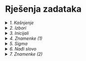# Rješenja zadataka



<!--                                                                                                    KAŠNJENJE -->

<details>
  <summary><em>1. Kašnjenje</em></summary>
  <hr />
  
Krenimo od onoga što nam je poznato i onog što još ne znamo.

**Poznat** nam je podatak da školski sat traje 45 minuta, pa će rješenje nedvojbeno biti `45 - n`, a kako nam program to mora ispisati, koristit ćemo funkciju `print()`.

```python
print(45 - n)
```

**Nepoznat** nam je podatak koliko uopće iznosi `n`, tj. koliko je Ana zakasnila na sat. Da bi to saznali, naprosto ćemo pitati Anu da nam ga upiše koristeći se funkcijom `input()`.

Ne smijemo zaboraviti da se unos mora pretvoriti u broj pomoću funkcije `int()` (najbolje istovremeno), kako bi mogli s njim nešto i izračunati.

Unos, naravno moramo dodati u kod **prije** ispisa.
```python
n = int(input())
print(45 - n)
```

Kako znamo što se od nas traži, program u ovom obliku nam je jasan. No, kod mora biti čitljiv i nekome tko ne zna što se od nas traži. Usporedi kod iznad s kodom u datoteci [kasnjenje.py](https://github.com/oskozala/python-zadaci/blob/main/rjesenja/kasnjenje.py).

Ova dva programa rade na potpuno isti način, jedina razlika je čitljivost koda. ***Čitljivije*** je uvijek ***bolje***, inače bismo mogli napisati program i ovako:

```python
print(45 - int(input()))
```

  <hr />
</details>



<!--                                                                                                                        IZBORI -->

<details>
  <summary><em>2. Izbori</em></summary>
  <hr />

Pitajmo za početak korisnika da nam upiše koliko ima godina:

```python
dob = int(input())
```

Znamo da je u Hrvatskoj punoljetna osoba svatko tko je napunio 18. godinu, pa možemo to postaviti kao *granicu* između glasača i neglasača.

| *Ne glasuju*             | *Glasuju*           |
|--------------------------|---------------------|
| 1, 2, 3, ..., 15, 16, 17 | **18**, 19, 20, ... |

Matematički se možemo izraziti tako da prvi stupac odgovara broju godina `dob < 18`, a drugi `dob >= 18` (veće ili jednako, pošto ne smijemo zaboraviti uključiti i broj 18).

U prvom stupcu su osobe kojima moramo ispisati samo koliko godina još neće moći glasati te, kao u prvom zadatku, ispisat ćemo jednostavnu računicu:

```python
print(18 - dob)
```

Svima ostalima ćemo naprosto reći:

```python
print('GLASUJ')
```

A kako će program odlučiti spada li netko u prvi ili u drugi stupac gornje tablice? Koristeći se, naravno naredbom `if` i uvjetima koje smo već postavili iznad:

```python
dob = int(input())

if dob < 18:
    print(18 - dob)
else:
    print(`GLASUJ`)
```

U ovom smo primjeru krenuli od prvog stupca. Kako bi postavili uvjet ako smo prvo htjeli "riješiti" ove iz drugog stupca?

Usporedi kod iznad s kodom u datoteci [izbori.py](https://github.com/oskozala/python-zadaci/blob/main/rjesenja/izbori.py).

*Jesmo li mogli umjesto `dob >= 18` koristiti `dob > 17`? Nije li to isto, ako govorimo o prirodnim brojevima?*

Je, isto je i program bi se isto i izvodio. Pitanje je jedino što je jasnije nekome tko pročita kod prvi put? Brojka `18` će nam već na prvi pogled jasnije odrediti da je netko punoljetan, nitko ni u svakodnevnom govoru ne kaže da je punoljetna osoba ona koja ima više od 17 godina. 🙂
  
  <hr />
</details>



<!--                                                                                                                        INICIJALI -->

<details>
  <summary><em>3. Inicijali</em></summary>
  <hr />

Kao što vidimo iz primjera, program nas mora pitati da unesemo tri podatka, jedan po jedan.

Kako bi pojednostavili ovaj zadatak, godina rođenja unijet ćemo bez točke.

```python
ime = input()
prezime = input()
godina_rodjenja = int(input())
```

Svaki veći problem se može podijeliti na više manjih pa ćemo i mi to ovdje napraviti, primjerice ovako:
1. naći ćemo inicijale (s točkama),
2. izračunat ćemo godine starosti,
3. spojit ćemo te podatke s potrebnim znakovima (zagrade) i na kraju ispisati.


***1. Inicijali***

Kako bismo dobili inicijale (s točkama) moramo napraviti nekoliko stvari:
- "izvući" ćemo samo prva slova iz varijabli `ime` i `prezime` (koristeći se uglatim zagradama kao prethodnom zadatku) i
- umetnuti točke nakon oba slova.

```python
inicijali = ime[0] + "." + prezime[0] + "."
```

*Prisjetimo se da operator `+` spaja sve podatke tipa `str`, tj. one koje sadrže tekst.*


***2. Dob***

Godine starosti ćemo jednostavno izračunati.

```python
dob = 2024 - godina_rodjenja
```

**3. Spajanje i formatiranje teksta**

Zasad imamo varijablu `inicijali` u kojoj je primjerice `L.M.` i imamo varijablu `dob` gdje je pohranjen broj `39`.

Spajajući to s ostalim znakovima, niz može izgledati ovako:

`L.M.` ` (` `39` `)` 👈 *Zagrade su spojene s brojem, a prije prve zagrade je razmak*

Već znamo kako se spajaju *stringovi* u Pythonu:

```python
  zasticeni_podaci = inicijali + " (" + dob + ")"
```

Izvrsno smo to zamislili, zar ne? Problem je jedino što Python neće biti zadovoljan, a reći će nam i zašto:

```pycon
TypeError: can only concatenate str (not "int") to str
```

*U prijevodu to znači da se u niz mogu spajati `str` i `str`, ali ne i `str` i `int`.*

Srećom, kao što možemo pretvoriti tekst u broj, možemo učiniti i obrnuto:

```pycon
>>> int('5')
5
>>> str(5)
'5'
```

Stoga ćemo varijablu `dob` pretvoriti u tekstni zapis pomoću funkcije `str()` te nas Python više neće opominjati. 😌

```diff
-  zasticeni_podaci = inicijali + " (" + dob + ")"
+  zasticeni_podaci = inicijali + " (" + str(dob) + ")"
```

Preostaje nam samo ispisati ovako skrojeni *string*:

```python
print(zasticeni_podaci)
```

*Funkciju `str` mogli smo upotrijebiti i pri samom računanju varijable `dob`, kao što se to vidi u datoteci [inicijali.py](https://github.com/oskozala/python-zadaci/blob/main/rjesenja/inicijali.py).*

  <hr />
</details>



<!--                                                                                                                        ZNAMENKE 1 -->

<details>
  <summary><em>4. Znamenke (1)</em></summary>
  <hr />

Program nas pita da unesemo neki troznamenkasti broj, a naučili smo da se u Pythonu to radi ovako, zar ne?

```python
broj = int(input())
```

Istina, ali zadatak nas ne pita da računamo nešto s tim brojem, nego da obavimo nekakvo računanje *unutar* samog broja.

Moguće je riješiti program i na taj način, nizom matematičkih operacija, ali moguće je doći i do jednostavnijeg rješenja. 😉

Kad bi rješavali problem olovkom na papiru, vrijednost samog broja ne bi nam puno značila. Naprotiv bilo kakvoj matematičkoj logici, rastavili bi broj na tri zasebne brojke i sveli problem na algebarsku operaciju iz 1. razreda osnovne škole. 🙂

Stoga ćemo upravo tako napraviti i naš program: nećemo broj unositi kao broj, nego ćemo ga pustiti za početak u izvornom obliku kakvog nam funkcija `input()` vraća, a to je `str` *(string)*.

```python
broj = input()
```

Dakle, primjer unesenog broja neće biti `123`, već `'123'`.

*(Razlika je u navodnicima, nismo koristili funkciju `int()`).*

Sada možemo varijablu `broj` smatrati običnim nizom znakova, i kao takvog je i "zloupotrijebiti". 🙈

Pretpostavljamo da je varijabla niz od tri znaka, a znamo da se pojedini znakovi mogu "izvući" iz niza ako znamo njihovu poziciju (broj mjesta, prva pozicija je `0` 👈), primjerice:

```python
ime = 'Marko'
prezime = 'Wilsdorf'

inicijali = ime[0] + prezime[0]  # u ovom slučaju 'MW'
```

Da bi program bio čitljiviji, stvorit ćemo tri nove varijable (besplatne su!) i u njih pohraniti svaki od znakova:

```python
znamenka_1 = broj[0]
znamenka_2 = broj[1]
znamenka_3 = broj[2]

zbroj = znamenka_1 + znamenka_2 + znamenka_3
```

No, ako ih zbrojimo u ovom obliku, Python će nam opet vratiti troznamenkasti broj. Zašto? 🤔

*Odgovor slijedi, ali se krije i u prethodnom zadatku.* 😉

Razlog je što Python operator `+` koristi na nekoliko načina. Ukucajmo nekoliko operacija u Pythonovu konzolu pa će nam biti jasnije:

```pycon
>>> 7 + 8
15
>>> '7' + '8'
'78'
>>> 'O' + 'Š'
'OŠ'
```

Kao u primjeru s inicijalima Marka Wilsdorfa, ako između dva komada teksta stavimo znak `+`, Python (i mnogi drugi) će ih jednostavno zalijepiti skupa.

Zato je za naš zadatak najbolje da naše znamenke pretvorimo u cijele brojeve na istom mjestu gdje smo ih izvukli iz originalnog (troznamenkastog) broja.

```python
znamenka_1 = int(broj[0])
znamenka_2 = int(broj[1])
znamenka_3 = int(broj[2])

zbroj = znamenka_1 + znamenka_2 + znamenka_3
```

Cijeli kod pogledaj [ovdje](https://github.com/oskozala/python-zadaci/blob/main/rjesenja/znamenke-1.py).

  <hr />
</details>



<!--                                                                                                                        SIGMA -->

<details>
  <summary><em>5. Sigma</em></summary>
  <hr />

Kako bismo riješili ovaj zadatak napamet ili na papiru?

Krenuli bi od početka, zbrajali broj po broj i pamtili (ili zapisivali) svaki rezultat, a zadnji rezultat je ujedno i konačno rješenje.

Ako, primjerice, moramo zbrojiti prvih pet prirodnih brojeva (1 + 2 + 3 + 4 + 5), postupak bi bio sličan ovome:

1 + 2 = 3, 3 + 3 = 6, 6 + 4 = 10, 10 + 5 = 15.

Rasporedimo ove brojeve u tablicu da postupak bude pregledniji:

| | | | |
|----|-----:|----:|-----:|
| 1. |  ***`1`*** | `2` |        `3` |
| 2. |        `3` | `3` |        `6` |
| 3. |        `6` | `4` |       `10` |
| 4. |       `10` | `5` | ***`15`*** |

Ako postavimo rješenje na ovaj način, krećemo od broja `1` te nam ostaje još **četiri** broja za zbrajanje.

Započnimo program unosom nekog prirodnog broja:

```python
n = int(input())
```

Nadalje, kao što vidimo iz tablice, zbroj jednog reda (3. stupac) početna je vrijednost sljedećeg (1. stupac).

Dakle, potrebna nam je varijabla koja će prenositi vrijednosti iz kruga u krug. Nazovimo je `zbroj`, a početna vrijednost je `1`.

```python
zbroj = 1
```

Iz tablice također vidimo da će nam biti potrebna četiri kruga, a vrijednosti s kojima zbrajamo idu redom (2. stupac).

Petlju s tim vrijednostima je lako složiti: početna vrijednost je `2`, a krajnja za jedan više od broja koji smo unijeli na početku, u ovom slučaju `6`.

```python
for i in range(2, n + 1):
```

No što će se događati u svakom krugu?

Vidimo da se 3. stupac prenosi u 1., dakle potrebno je varijablu `zbroj` zbrojiti sa sljedećim brojem u nizu (u ovom slučaju naći ćemo ga u brojaču `i`) i to spremiti nazad u istu varijablu:

```python
  zbroj = zbroj + i
```

Iako ovo nikako nije netočno, Python (kao i mnogi drugi programski jezici) nudi nam kraći način pisanja iste ove operacije.

Na hrvatskom možemo, umjesto "zbroji s" `i` i spremi rezultat u istu varijablu, reći naprosto ***uvećaj za*** `i`:

```python
  zbroj += i
```

Kad petlja završi, kao i na papiru, rezultat zadnjeg zbrajanja je ujedno i rješenje:

```python
print(zbroj)
```

*Jedno od mogućih rješenja je i krenuti od nule. Ne mijenja nam rezultat, ali nam mijenja broj krugova. Usporedi objašnjenje ovog zadatka s kodom u datoteci [sigma.py](https://github.com/oskozala/python-zadaci/blob/main/rjesenja/sigma.py).*

  <hr />
</details>



<!--                                                                                                                        NAĐI SLOVO -->

<details>
  <summary><em>6. Nađi slovo</em></summary>
  <hr />

Kad bi morali izbrojati koliko se na jednoj stranici teksta ponavlja slovo "a", kako bi to napravili?

Najjednostavnije bi bilo krenuti čitati ispočetka i svaki put kad naiđemo na slovo "a", napravimo recku olovkom na komad papira pa ih na kraju zbrojimo.

Ovo je primjer tzv.  _sekvencijalnog pretraživanja_, što znači da rečenicu provjeravamo slovo po slovo (točnije, znak po znak) i bilježimo koliko se određeno slovo ponavlja.

Za početak nam trebaju tekst koji pretražujemo i slovo koje želimo naći u tom tekstu:

```python
tekst = input()
slovo_za_pretrazivanje = input()
```

Kao što smo to radili na papiru, tako ćemo i u kodu. Jedino što će nam recke brojiti jedna dobra stara varijabla, možemo je nazvati _nađeno_.

Koliko smo slova dosad izbrojali? Koliki je rezultat na počeku utakmice?

```python
nadjeno = 0
```

Kako ćemo natjerati program da tekst čita znak po znak?

Moramo se, naravno, poslužiti petljom.

Koliko će krugova imati ta petlja? Onoliko koliko uneseni tekst ima znakova, očito. 😏

Ukoliko tekst ima `6` znakova, onda su oni raspoređeni na pozicijama `0`, `1`, `2`, `3`, `4` i `5` pa nam treba jedna petlja koja će i "brojiti" po tim vrijednostima, npr:

```python
for i in range(6):
```

Varijabla `i` će tako krenuti od nule (pozicija prvog znaka) do pet (pozicija zadnjeg znaka) pa će nam samo "čitanje" teksta znak po znak biti jednostavno. Primjerice:

```pycon
>>> tekst = 'Kozala'
>>> for i in range(6):
...     print('Na poziciji', i, 'nalazi se slovo', tekst[i])
...    
Na poziciji 0 nalazi se slovo K
Na poziciji 1 nalazi se slovo o
Na poziciji 2 nalazi se slovo z
Na poziciji 3 nalazi se slovo a
Na poziciji 4 nalazi se slovo l
Na poziciji 5 nalazi se slovo a
>>>
```

Zasad odlično, no što ako ne znamo koliko će znakova tekst imati?

Tu nam može pomoći funkcija `len()` (skraćeno od *length* - duljina).

```pycon
>>> len("12345")
5
>>> skola = 'O.Š. Kozala'
>>> len(skola)
11
```

Da ponovimo, onoliko koliko nam vrati funkcija `len()`, toliko će petlja imati krugova pa je možemo koristiti u postavljanju `for` petlje.

```python
for i in range(len(tekst)):
```

U nastavku moramo u svakom krugu provjeriti je li trenutni znak isti kao onaj koji smo unijeli na početku.

Ako (`if`) je isti (`==`), stavimo recku (`nadjeno` se povećava za 1).

Ako nije, nikom ništa (nije nam potreban `else`). 😃

```python
    if tekst[i] == slovo_za_pretrazivanje:
        nadjeno += 1
```

Preostaje nam ispisati koliko je puta znak nađen ili poruku da nije (u formatu kao u primjerima):

1. Dodajmo slovu navodnike:

```python
znak = '"' + slovo_za_pretrazivanje + '"'
```

2. Provjerimo je li slovo nađeno i ispišimo poruku:

```python
if nadjeno > 0:
    print(znak, '-', nadjeno)
else:
    print(znak, '- nije nađeno')
```

_Usporedi ovaj način ispisivanja poruke s kodom u datoteci [nadji-slovo.py](https://github.com/oskozala/python-zadaci/blob/main/rjesenja/nadji-slovo.py)._


### **_Alternativno rješenje_**

Sad kad znamo sekvencijalno pretraživati, vrijeme je da se kaže da postoji i jednostavniji način "čitanja" teksta petljom, a da pritom ne moramo niti znati koliko tekst ima znakova.

Uzmimo primjer od maloprije i usporedimo sa sljedećim:

```pycon
>>> tekst = 'Kozala'
>>> for znak in tekst:
...     print(znak)
...    
K
o
z
a
l
a
>>>
```

U tom smo slučaju izgubili brojčani brojač `i`, ali smo dobili znakovni brojač `znak`.

Funkcija `len()` nam ovdje nije potrebna jer nakon kruga gdje `znak` postaje zadnji znak u varijabli `tekst`, petlja se sama prekida.

```python
for znak in tekst:
    if znak == slovo_za_pretrazivanje:
        nadjeno += 1
```

Jednostavno, zar ne?

  <hr />
</details>



<!--                                                                                                                        ZNAMENKE 2 -->

<details>
  <summary><em>7. Znamenke (2)</em></summary>
  <hr />

U prijašnjem zadatku sa znamenkama imali smo zgodno ograničenje da uneseni broj mora imati točno tri znamenke.

Što se događa kad se to ograničenje ukloni? Kad uneseni broj može imati jednu ili šest ili pak tisuću znamenki?

Rješenje slijedi naknadno... 😉

  <hr />
</details>




